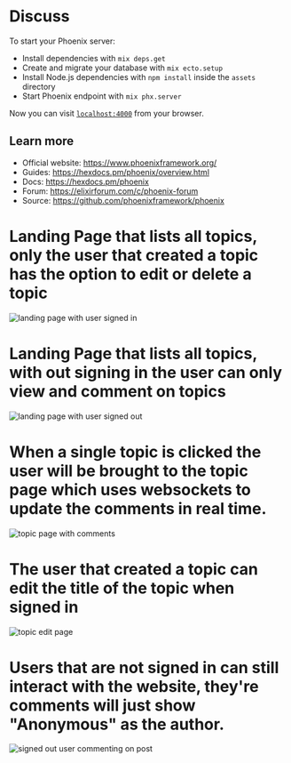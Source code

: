 # Discuss

To start your Phoenix server:

  * Install dependencies with `mix deps.get`
  * Create and migrate your database with `mix ecto.setup`
  * Install Node.js dependencies with `npm install` inside the `assets` directory
  * Start Phoenix endpoint with `mix phx.server`

Now you can visit [`localhost:4000`](http://localhost:4000) from your browser.


## Learn more

  * Official website: https://www.phoenixframework.org/
  * Guides: https://hexdocs.pm/phoenix/overview.html
  * Docs: https://hexdocs.pm/phoenix
  * Forum: https://elixirforum.com/c/phoenix-forum
  * Source: https://github.com/phoenixframework/phoenix



# Landing Page that lists all topics, only the user that created a topic has the option to edit or delete a topic

<img src="https://i.imgur.com/gXpnPLB.png" alt="landing page with user signed in" />


# Landing Page that lists all topics, with out signing in the user can only view and comment on topics

<img src="https://i.imgur.com/K3oM4nz.png" alt="landing page with user signed out" />


# When a single topic is clicked the user will be brought to the topic page which uses websockets to update the comments in real time.

<img src="https://i.imgur.com/ecAXheD.png" alt="topic page with comments" />


# The user that created a topic can edit the title of the topic when signed in

<img src="https://i.imgur.com/Gw0SbDB.png" alt="topic edit page" />


# Users that are not signed in can still interact with the website, they're comments will just show "Anonymous" as the author.

<img src="https://i.imgur.com/Gw0SbDB.png" alt="signed out user commenting on post" />
